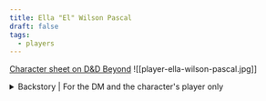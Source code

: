 ```yaml
---
title: Ella "El" Wilson Pascal
draft: false
tags:
  - players
---
```

[Character sheet on D&D Beyond](https://www.dndbeyond.com/characters/129409651)
![[player-ella-wilson-pascal.jpg]]
<details>
	<summary>Backstory | For the DM and the character's player only</summary>
	<p>Ella "El" Pascal Wilson was born on Whakatāne. Her mother, Sarah, and her father, Henry, worked in service to Lord Aric Velyra as a laundry maid and a dishwasher, respectively, at his country house in southern Rosslyn. They weren’t even in Bessemer for the War of the Houses. Nevertheless, the Sovereign Mercantile Council was looking to make an example, and anyone even remotely associated with House Velyra was swept up for exile and the Judgment of Thalasson.
<p>When the surviving exiles made landfall, Sarah and Henry were among the first to venture inland to make their own way. They claimed a homestead several day’s travel south, outside what would become Gendron’s Post some 30 years later.</p>
<p>For years, they were alone out there, where the desert meets the fertile plains—and they loved it. It was true freedom. They survived and flourished out there by their own efforts, by their own choices, and not by the whims of some lord or gang of unelected cronies. And, their farm was unusually bountiful. None of the other homesteaders who filtered into the region could match their yield.</p>
<p>Ella and her older brothers, Jake and Thomas, born here in this paradise her parents created. She was loved and cherished and completely unaware of the darker realities of the outside world. She grew up and met a man, Pedro Pascal, on one of her first runs to Gendron’s Post to sell produce to the caravans passing through to Kapma, Glendale and beyond. He was a miner, who hated to be underground and wanted to be in the sunshine. Ella noticed him one day as he seemed to be admiring a small patch of nature and sunshine. They had a couple of friendly run ins, during which Pedro impressed Ella with his ability to be masculine without being afraid to be vulnerable. One day, she invited him back to the homestead, and he never left. Their friendship became a true love.</p>
<p>They married and lived happily on her parents’ farm. Pedro took Ella's last name because it was a name of standing in the town. And, she also took his last name as a middle name out of respect for him.</p>
<p>Then, one day, raiders came from the south. Driving their hadrosaurs hard, they peeled off the road from Kapama and swarmed the homestead. They killed animals, burned crops and murdered Ella’s parents, brothers and Pedro.</p>
<p>Ella was clearing irrigation trenches in the back field. She smelled the smoke before she saw it. She came running back to the house, having to take long detours to avoid the rapidly shifting fire line. Everything was ashes and ruin. The house, the barns: all husks. Her parents and brothers were nowhere to be seen. She tried and failed to avoid imagining them burning alive in a barricaded house. When she saw Pedro’s body, she collapsed at his side and clutched him, desperately shaking him, trying to wake him up.</p>
<p>Dakota Hicks found her there hours later. He had seen a pillar of smoke all the way from Gendron’s Post and followed it. Ella was kneeling in the blackened courtyard surrounded by charred buildings. Everything was covered in ash, including Ella. She was staring into nothing, oblivious to everything except Pedro’s head, which she still cradled in her lap while she absently stroked his hair.</p>
<p>Eventually, Dakota was able to get Ella up and moving. He helped her bury Pedro’s body, gather up the few resources that survived the fires and brought her back with him to Gendron’s Post. Before she left, Ella strapped on Pedro’s gun belt and slipped his shotgun into the custom holster he’d designed. To this day, she is never without that belt. She calls the shotgun "Pascal." She also has a monogrammed handkerchief (EWP) that she keeps tied around her right wrist.</p>
<p>Ella doesn’t talk much, and most permanent residents of Gendron’s Post know her story, so they give her space. When she’s feeling up to it, Ella works as an apprentice blacksmith at the repair shop in town.</p>
<p>A few months after the massacre, Ella learned some farmers from Kapama were trying to work her parents’ old homestead. She didn’t know for sure these farmers were associated with the raiders who killed her family, but they sure as hell had no right to that land.</p>
<p>Ella began making nighttime runs to her old homestead. She salted the earth and set livestock loose. She did everything she could to make sure the once-bountiful land her parents and brothers tended would never be a going concern again. Sometimes Dakota would follow her out and help. The first time Ella invited Dakota to help was a test. He passed.</p>
<p>Today, the old Wilson farm is considered cursed land, tainted by the evil done there.</p>
</details>